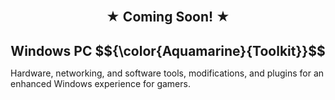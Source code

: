 <br>
<h1 align="center" style="font-size: 150%;">
  ★ Coming Soon! ★
</h1>



<h1 align="center" style="font-size: 150%;">
  Windows PC $${\color{Aquamarine}{Toolkit}}$$
  <br>
</h1>

  Hardware, networking, and software tools, modifications, and plugins for an enhanced Windows experience for gamers.
</p>

